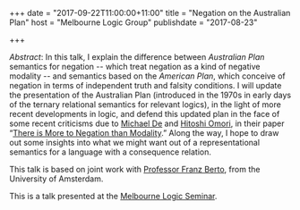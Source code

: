 +++
date = "2017-09-22T11:00:00+11:00"
title = "Negation on the Australian Plan"
host = "Melbourne Logic Group"
publishdate = "2017-08-23"

+++

*Abstract*: In this talk, I explain the difference between *Australian Plan* semantics for negation -- which treat negation as a kind of negative modality -- and semantics based on the *American Plan*, which conceive of negation in terms of independent truth and falsity conditions. I will update the presentation of the Australian Plan (introduced in the 1970s in early days of the ternary relational semantics for relevant logics), in the light of more recent developments in logic, and defend this updated plan in the face of some recent criticisms due to [Michael De](http://www.michaelde.com) and [Hitoshi Omori](https://sites.google.com/site/hitoshiomori/home), in their paper “[There is More to Negation than Modality](http://dx.doi.org/10.1007/s10992-017-9427-0).” Along the way, I hope to draw out some insights into what we might want out of a representational semantics for a language with a consequence relation.

This talk is based on joint work with [Professor Franz Berto](http://www.uva.nl/en/profile/b/e/f.berto/f.berto.html), from the University of Amsterdam.

This is a talk presented at the [Melbourne Logic Seminar](http://blogs.unimelb.edu.au/logic/logic-seminar/).
